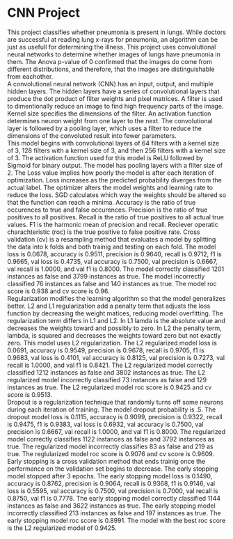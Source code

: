 # CNN Project

This project classifies whether pneumonia is present in lungs. While doctors are successful at reading lung x-rays for pneumonia, an algorithm can be just as usefull for determining the illness. This project uses convolutional neural networks to determine whether images of lungs have pneumonia in them.
The Anova p-value of 0 confirmed that the images do come from different distributions, and therefore, that the images are distinguishable from eachother.  
A convolutional neural network (CNN) has an input, output, and multiple hidden layers. The hidden layers have a series of convolutional layers that produce the dot product of filter weights and pixel matrices. A filter is used to dimentionally reduce an image to find high frequency parts of the image. Kernel size specifies the dimensions of the filter. An activation function determines neuron weight from one layer to the next. The convolutional layer is followed by a pooling layer, which uses a filter to reduce the dimensions of the convoluted result into fewer parameters.  
This model begins with convolutional layers of 64 filters with a kernel size of 3, 128 filters with a kernel size of 3, and then 256 filters with a kernel size of 3. The activation function used for this model is ReLU followed by Sigmoid for binary output. The model has pooling layers with a filter size of 2.
The Loss value implies how poorly the model is after each iteration of optimization. Loss increases as the predicted probability diverges from the actual label. The optimizer alters the model weights and learning rate to reduce the loss. SGD calculates which way the weights should be altered so that the function can reach a minima. Accuracy is the ratio of true occurences to true and false occurences. Precision is the ratio of true positives to all positives. Recall is the ratio of true positives to all actual true values. F1 is the harmonic mean of precision and recall.  Reciever operatic charachteristic (roc) is the true positive to false positive rate.  Cross validation (cv) is a resampling method that evaluates a model by splitting the data into k folds and both trainig and testing on each fold.
The model loss is 0.0678, accuracy is 0.9511, precision is 0.9640, recall is 0.9712, f1 is 0.9665, val loss is 0.4735, val accuracy is 0.7500, val precision is 0.6667, val recall is 1.0000, and val f1 is 0.8000.  The model correctly classified 1201 instances as false and 3799 instances as true.  The model incorrectly classified 76 instances as false and 140 instances as true.  The model roc score is 0.938 and cv score is 0.96.  
Regularization modifies the learning algorithm so that the model generalizes better. L2 and L1 regularization add a penalty term that adjusts the loss function by decreasing the weight matices, reducing model overfitting. The regularization term differs in L1 and L2. In L1 lamda is the absolute value and decreases the weights toward and possibly to zero. In L2 the penalty term, lambda, is squared and decreases the weights toward zero but not exactly zero. This model uses L2 regularization.  The L2 regularized model loss is 0.0691, accuracy is 0.9549, precision is 0.9678, recall is 0.9705, f1 is 0.9683, val loss is 0.4101, val accuracy is 0.8125, val precision is 0.7273, val recall is 1.0000, and val f1 is 0.8421.  The L2 regularized model correctly classified 1212 instances as false and 3802 instances as true.  The L2 regularized model incorrectly classified 73 instances as false and 129 instances as true.  The L2 regularized model roc score is 0.9425 and cv score is 0.9513.  
Dropout is a regularization technique that randomly turns off some neurons during each iteration of training. The model dropout probability is .5.  The dropout model loss is 0.1115, accuracy is 0.9099, precision is 0.9322, recall is 0.9475, f1 is 0.9383, val loss is 0.6932, val accuracy is 0.7500, val precision is 0.6667, val recall is 1.0000, and val f1 is 0.8000.  The regularized model correctly classifies 1122 instances as false and 3792 instances as true.  The regularized model incorrectly classifies 83 as false and 219 as true.  The reglularized model roc score is 0.9076 and cv score is 0.9609.  
Early stopping is a cross validation method that ends trainig once the performance on the validation set begins to decrease.  The early stopping model stopped after 3 epochs.  The early stopping model loss is 0.1490,  accuracy is 0.8762, precision is 0.9064, recall is 0.9368, f1 is 0.9146, val loss is 0.5595, val accuracy is 0.7500, val precision is 0.7000, val recall is 0.8750, val f1 is 0.7778.  The early stopping model correctly classified 1144 instances as false and 3622 instances as true.  The early stopping model incorrectly classified 213 instances as false and 197 instances as true.  The early stopping model roc score is 0.8991. 
The model with the best roc score is the L2 regularized model of 0.9425.  



